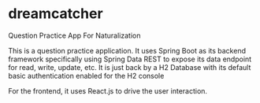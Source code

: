 # dreamcatcher
Question Practice App For Naturalization

This is a question practice application. It uses Spring Boot as its backend framework specifically using
Spring Data REST to expose its data endpoint for read, write, update, etc. It is just back by a H2 Database with its 
default basic authentication enabled for the H2 console

For the frontend, it uses React.js to drive the user interaction.

